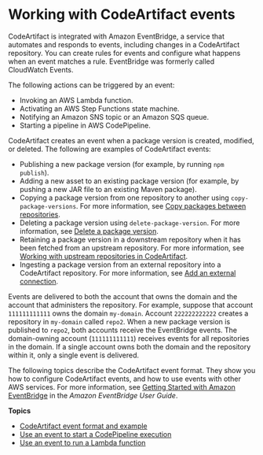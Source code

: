# Working with CodeArtifact events<a name="working-with-service-events"></a>

 CodeArtifact is integrated with Amazon EventBridge, a service that automates and responds to events, including changes in a CodeArtifact repository\. You can create rules for events and configure what happens when an event matches a rule\. EventBridge was formerly called CloudWatch Events\.

The following actions can be triggered by an event: 
+  Invoking an AWS Lambda function\. 
+  Activating an AWS Step Functions state machine\. 
+  Notifying an Amazon SNS topic or an Amazon SQS queue\. 
+  Starting a pipeline in AWS CodePipeline\. 

 CodeArtifact creates an event when a package version is created, modified, or deleted\. The following are examples of CodeArtifact events: 
+  Publishing a new package version \(for example, by running `npm publish`\)\. 
+  Adding a new asset to an existing package version \(for example, by pushing a new JAR file to an existing Maven package\)\. 
+  Copying a package version from one repository to another using `copy-package-versions`\. For more information, see [Copy packages between repositories](copy-package.md)\. 
+  Deleting a package version using `delete-package-version`\. For more information, see [Delete a package version](delete-package.md)\. 
+  Retaining a package version in a downstream repository when it has been fetched from an upstream repository\. For more information, see [Working with upstream repositories in CodeArtifact](repos-upstream.md)\. 
+  Ingesting a package version from an external repository into a CodeArtifact repository\. For more information, see [Add an external connection](external-connection.md)\. 

Events are delivered to both the account that owns the domain and the account that administers the repository\. For example, suppose that account `111111111111` owns the domain `my-domain`\. Account `222222222222` creates a repository in `my-domain` called `repo2`\. When a new package version is published to `repo2`, both accounts receive the EventBridge events\. The domain\-owning account \(`111111111111`\) receives events for all repositories in the domain\. If a single account owns both the domain and the repository within it, only a single event is delivered\.

The following topics describe the CodeArtifact event format\. They show you how to configure CodeArtifact events, and how to use events with other AWS services\. For more information, see [Getting Started with Amazon EventBridge](https://docs.aws.amazon.com/eventbridge/latest/userguide/eventbridge-getting-set-up.html) in the *Amazon EventBridge User Guide*\.

**Topics**
+ [CodeArtifact event format and example](service-event-format-example.md)
+ [Use an event to start a CodePipeline execution](configure-service-events-codepipeline.md)
+ [Use an event to run a Lambda function](configure-service-events-lambda-function.md)